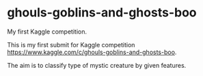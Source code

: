 # ghouls-goblins-and-ghosts-boo
My first Kaggle competition. 

This is my first submit for Kaggle competition https://www.kaggle.com/c/ghouls-goblins-and-ghosts-boo.

The aim is to classify type of mystic creature by given features.
